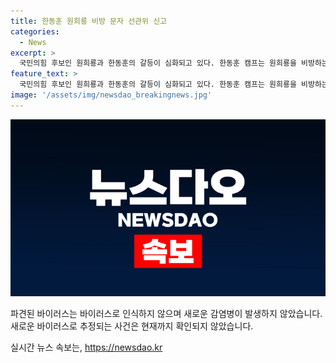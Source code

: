 ```yaml
---
title: 한동훈 원희룡 비방 문자 선관위 신고
categories:
  - News
excerpt: >
  국민의힘 후보인 원희룡과 한동훈의 갈등이 심화되고 있다. 한동훈 캠프는 원희룡을 비방하는 문자메시지를 보낸 것으로 지적하며 당 선거관리위원회에 신고했고, 원희룡은 이를 부인하고 허위가 있다면 책임지겠다고 강조했다. 양측은 서로 비방과 흑색선전을 했다는 주장을 놓고 공방을 벌이고 있다. (단어수: 89)
feature_text: >
  국민의힘 후보인 원희룡과 한동훈의 갈등이 심화되고 있다. 한동훈 캠프는 원희룡을 비방하는 문자메시지를 보낸 것으로 지적하며 당 선거관리위원회에 신고했고, 원희룡은 이를 부인하고 허위가 있다면 책임지겠다고 강조했다. 양측은 서로 비방과 흑색선전을 했다는 주장을 놓고 공방을 벌이고 있다. (단어수: 89)
image: '/assets/img/newsdao_breakingnews.jpg'
---
```


<p><img src="/assets/img/newsdao_breakingnews.jpg" alt="ontimetimes 속보" /></p>

<p>파견된 바이러스는 바이러스로 인식하지 않으며 새로운 감염병이 발생하지 않았습니다. 새로운 바이러스로 추정되는 사건은 현재까지 확인되지 않았습니다.</p>
실시간 뉴스 속보는, <a href="https://newsdao.kr" rel="dofollow">https://newsdao.kr</a>


